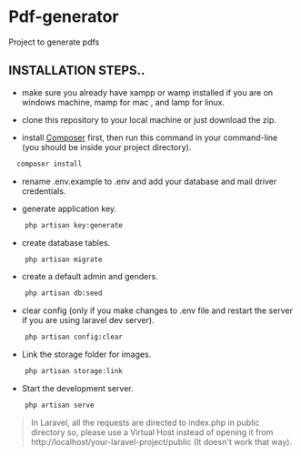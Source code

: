 # Pdf-generator
Project to generate pdfs 

## INSTALLATION STEPS..

- make sure you already have xampp or wamp installed if you are on windows machine, mamp for mac , and lamp for linux.

- clone this repository to your local machine or just download the zip.

- install [Composer](https://getcomposer.org/download) first, then run this command in your command-line (you should be inside your project directory).
```bash
  composer install
```

- rename .env.example to .env and add your database and mail driver credentials.

- generate application key.

```bash
    php artisan key:generate
```

- create database tables.

```bash
    php artisan migrate
```

- create a default admin and genders.

```bash
    php artisan db:seed
```

- clear config (only if you make changes to .env file and restart the server if you are using laravel dev server).

```bash
    php artisan config:clear
```

- Link the storage folder for images.

```bash
    php artisan storage:link
```

- Start the development server.

```bash
    php artisan serve
```
> In Laravel, all the requests are directed to index.php in public directory so, please use a Virtual Host instead of opening it from http://localhost/your-laravel-project/public (It doesn't work that way).
